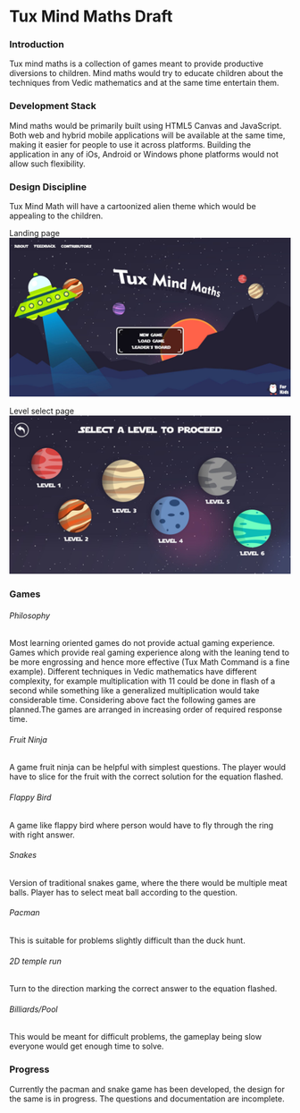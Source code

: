 # Tux Mind Maths Draft

### Introduction
Tux mind maths is a collection of games meant to provide productive diversions to children. Mind maths would try to educate children about the techniques from Vedic mathematics and at the same time entertain them.

### Development Stack 
Mind maths would be primarily built using HTML5 Canvas and JavaScript. Both web and hybrid mobile applications will be available at the same time, making it easier for people to use it across platforms. Building the application in any of iOs, Android or Windows phone platforms would not allow such flexibility.

### Design Discipline
Tux Mind Math will have a cartoonized alien theme which would be appealing to the children.

Landing page
![alt text](https://github.com/AgrawalAmey/tux-mind-math-draft/blob/master/design/exports/prepod/home.jpg "Home screen design")

Level select page
![alt text](https://github.com/AgrawalAmey/tux-mind-math-draft/blob/master/design/exports/prepod/levelSelect.jpg "Level Select")

### Games
###### Philosophy
Most learning oriented games do not provide actual gaming experience. Games which provide real gaming experience along with the leaning tend to be more engrossing and hence more effective (Tux Math Command is a fine example). Different techniques in Vedic mathematics have different complexity, for example multiplication with 11 could be done in flash of a second while something like a generalized multiplication would take considerable time. Considering above fact the following games are planned.The games are arranged in increasing order of required response time.
###### Fruit Ninja
A game fruit ninja can be helpful with simplest questions. The player would have to slice for the fruit with the correct solution for the equation flashed.
###### Flappy Bird
A game like flappy bird where person would have to fly through the ring with right answer.
###### Snakes 
Version of traditional snakes game, where the there would be multiple meat balls. Player has to select meat ball according to the question.
###### Pacman
This is suitable for problems slightly difficult than the duck hunt.
###### 2D temple run
Turn to the direction marking the correct answer to the equation flashed.
###### Billiards/Pool
This would be meant for difficult problems, the gameplay being slow everyone would get enough time to solve.

### Progress
Currently the pacman and snake game has been developed, the design for the same is in progress. The questions and documentation are incomplete.



